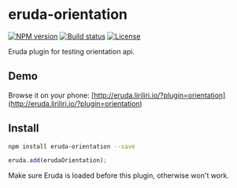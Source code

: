 # eruda-orientation

[![NPM version][npm-image]][npm-url]
[![Build status][travis-image]][travis-url]
[![License][license-image]][npm-url]

[npm-image]: https://img.shields.io/npm/v/eruda-orientation.svg
[npm-url]: https://npmjs.org/package/eruda-orientation
[travis-image]: https://img.shields.io/travis/liriliri/eruda-orientation.svg
[travis-url]: https://travis-ci.org/liriliri/eruda-orientation
[license-image]: https://img.shields.io/npm/l/eruda-orientation.svg

Eruda plugin for testing orientation api.

## Demo

Browse it on your phone: 
[http://eruda.liriliri.io/?plugin=orientation](http://eruda.liriliri.io/?plugin=orientation)

## Install

```bash
npm install eruda-orientation --save
```

```javascript
eruda.add(erudaOrientation);
```

Make sure Eruda is loaded before this plugin, otherwise won't work.